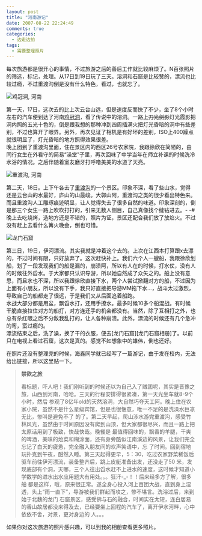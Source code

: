 ```yaml
---
layout: post
title: "河南游记"
date: 2007-08-22 22:24:49
comments: true
categories:
  - 边走边拍
tags:
  - 需要整理照片
---
```

每次旅游都是很开心的事情，不过旅游之后的善后工作就比较麻烦了。N百张照片的筛选，标记，处理。从17日到19日玩了三天。溶洞和石窟是比较赞的，漂流也比较过瘾，不过重渡沟倒是没有什么特色，看过，也就忘了。

![鸡冠洞, 河南][鸡冠洞的照片]

第一天，17日，这次去的比上次云台山远，但是速度反而快了不少，坐了8个小时左右的汽车便到达了河南[鸡冠洞][鸡冠洞的相册]，看了传说中的溶洞。一路上~~刀光剑影~~灯光霞影把洞内照的五光十色的，倒是跟我想的那种冲到四周插满火把灯光昏暗的洞中有些差别，不过也算开了眼界。另外，再次见证了相机是有好坏的差别，ISO上400躁点就很明显了，灯光昏暗的地方照得效果很差。  
晚上团到了重渡沟里面，住在景区内的西区26号农家院，我跟徐欣在简陋的，由同行女生在外看守的简易“澡堂”子里，再次回味了中学当年在师立补课的时候洗冷水浴的情况。之后伴随着室友磨牙打呼噜美美的水道了天亮。

 
![重渡沟, 河南][重渡沟的照片]

第二天，18日。上下午各去了[重渡沟][重渡沟的相册]的一个景区。印象不深，看了些山水，觉得还是云台山的水最好，庐山的山最峻。大鄣山阿，重渡沟之类的很少看出特色来。而且重渡沟人工雕琢痕迹明显，让人觉得失去了很多自然的味道。印象深刻的，倒是那三个女生一路上吹吹打打的，引来无数人侧目，自己真像找个缝钻进去。- -#  
晚上去吃烧烤，选地方还是不错的，照片为证，景区还配合我们放了放焰火。不过没有赶上去看什么篝火晚会，倒也可惜。


![龙门石窟][龙门石窟的照片]


第三日，19日，伊河漂流。其实我就是冲着这个去的。上次在江西本打算跟x去漂的，不过时间有限，只好放弃了。这次赶快补上。我们六个人一艘船，我跟徐欣划船，划了一段发现我们的船是漏的，崩溃阿，所以有人在的时候，打水仗，没有人的时候往外舀水。于大家都只认识导游，所以她自然成了众矢之的。船上没有意思，而且水也不深，所以我跟徐欣直接下水，两个人尝试掀翻对方的船，不过因为上面有小朋友，所以没有下手，我只好直接把导游MM拖下水...，战斗太过激烈，导致自己的船都走了很远，于是我们又从后面追着船跑。  
水战大部分都是用盆，飘舀水打，还用手撩水。最多时候10多个船混战。有时候干脆直接拉住对方的船打，对方连还手的机会都没有。当然，除了互相打之外，也总有杀红眼之后不分敌我乱打的，让人各种崩溃。此外，漂流的时候还有几个急冲的弯，蛮过瘾的。  
漂流结束之后，洗了澡，换了干的衣服，便去[龙门石窟][龙门石窟相册]了。以前只在电视上看过石窟，这次是真的。感觉不如想象中的雄伟，倒也还好。

在照片还没有整理完的时候，海鑫同学就已经写了一篇游记，由于发在校内，无法给出链接，所以这里贴一下。

> **禁欲之旅**
> 
> 看标题，吓人吧！我们刚听到的时候还以为自己入了贼团呢，其实是晋豫之旅，山西到河南，哈哈。三天的行程安排得很紧凑，第一天光坐车就8-9个小时，然后 参观了8亿年old的天然溶洞，大自然巧夺天工阿。晚上住在农家小院，虽然不是什么星级宾馆，但是也很惬意，唯一不足的是洗澡水巨凉无比，惨叫是避免不了 的了。第二天早起，爬山涉水游完重渡沟，感受竹林风光，虽然由于时间原因没有爬到山顶，但大家都很尽兴，而且一路上把太原话用到了极致，快哉快哉。晚餐是 最值得回味的，飘香的羊腿，干爽的啤酒，美味的烩菜和糊涂面，还有身旁酷似江南溪边的风景，让我们完全忘记了白天的疲惫，完全融入朋友间的欢声笑语中，忘 了时间。回到宿地玩扑克到午夜，酣然入睡。第三天起得更早，5：30，吃过农家野菜稀饭后驱车前往伊河漂流，装备整齐后，跳上皮艇准备出发，还没走了50 米，发现底部有个洞，天哪，三个人往出舀水赶不上进水的速度，这时候才知道小学数学的进水出水应用题大有用处。。。狂汗-_-！！后来经多方了解，很多船 都是这样，哦，原来很正常。遂全身心投入河上百团大战，直到身上湿透，头上“雨一直下”，导游被我们群起而攻之，惨不堪言。洗浴过后，来到始于北魏的龙门 石窟景区，感受佛与石的融合，时间实在太短，连白居易的香山故居都没来得及去，已经要坐上回程的汽车了，离开伊水河畔，心中依依不舍，对景，更对身边的 人。。。

如果你对这次旅游的照片感兴趣，可以到我的相册查看更多照片。

 [鸡冠洞的照片]: http://lh4.google.com/SharpMark/Rsrj0fZE3HI/AAAAAAAABsk/uXzomWkcdm8/s800/IMG_2485.JPG
 [鸡冠洞的相册]: http://picasaweb.google.com/SharpMark/JiguanCaveHenan

 [重渡沟的照片]: http://lh3.google.com/SharpMark/RsrisPZE21I/AAAAAAAABqU/oMEt-JNRpAk/s800/IMG_2710.JPG
 [重渡沟的相册]: http://picasaweb.google.com/SharpMark/ChongduRiverHenan

 [龙门石窟的照片]: http://lh6.google.com/SharpMark/RsrlB_ZE3aI/AAAAAAAABvA/2zWx7b1Vf-E/s800/IMG_3017.JPG
 [龙门石窟的相册]: http://picasaweb.google.com/SharpMark/LongmenGrottos